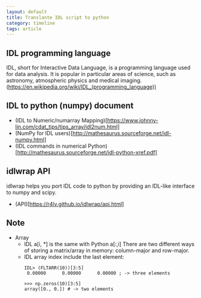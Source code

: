 ```yaml
---
layout: default
title: Translante IDL script to python
category: timeline
tags: article
---
```


## IDL programming language
IDL, short for Interactive Data Language, is a programming language used for data analysis. It is popular in particular areas of science, such as astronomy, atmospheric physics and medical imaging. (https://en.wikipedia.org/wiki/IDL_(programming_language))

## IDL to python (numpy) document
- (IDL to Numeric/numarray Mapping)[https://www.johnny-lin.com/cdat_tips/tips_array/idl2num.html]
- (NumPy for IDL users)[http://mathesaurus.sourceforge.net/idl-numpy.html]
- (IDL commands in numerical Python)[http://mathesaurus.sourceforge.net/idl-python-xref.pdf]

## idlwrap API
idlwrap helps you port IDL code to python by providing an IDL-like interface to numpy and scipy.
- (API)[https://r4lv.github.io/idlwrap/api.html]

## Note
- Array
  - IDL a[i, *] is the same with Python a[:,i]
    There are two different ways of storing a matrix/array in memory: column-major and row-major. 
  - IDL array index include the last element: 
    ```IDL
    IDL> (FLTARR(10))[3:5]
     0.00000      0.00000      0.00000 ; -> three elements
    ```
    ```
    >>> np.zeros(10)[3:5]
    array([0., 0.]) # -> two elements
    ```